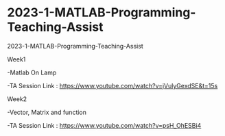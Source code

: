 # 2023-1-MATLAB-Programming-Teaching-Assist
2023-1-MATLAB-Programming-Teaching-Assist

Week1

-Matlab On Lamp

-TA Session Link : https://www.youtube.com/watch?v=jVulyGexdSE&t=15s

Week2

-Vector, Matrix and function
 
-TA Session Link : https://www.youtube.com/watch?v=psH_OhESBi4
